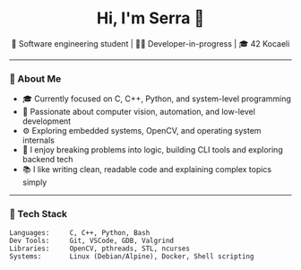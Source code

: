 <h1 align="center">Hi, I'm Serra 👋</h1>

<p align="center">
  🚀 Software engineering student | 👩‍💻 Developer-in-progress | 🎓 42 Kocaeli
</p>

---

### 🌱 About Me

- 🎓 Currently focused on C, C++, Python, and system-level programming  
- 🧠 Passionate about computer vision, automation, and low-level development  
- ⚙️ Exploring embedded systems, OpenCV, and operating system internals  
- 🔧 I enjoy breaking problems into logic, building CLI tools and exploring backend tech  
- 📚 I like writing clean, readable code and explaining complex topics simply

---

### 🧰 Tech Stack

```text
Languages:     C, C++, Python, Bash
Dev Tools:     Git, VSCode, GDB, Valgrind
Libraries:     OpenCV, pthreads, STL, ncurses
Systems:       Linux (Debian/Alpine), Docker, Shell scripting
